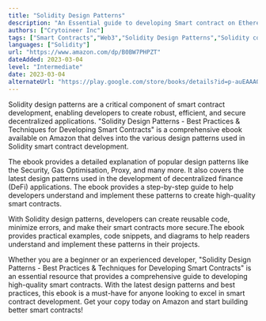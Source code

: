 ```yaml
---
title: "Solidity Design Patterns"
description: "An Essential guide to developing Smart contract on Ethereum with Solidity Design Patterns.Solidity design patterns are a critical component of smart contract development, enabling developers to create robust, efficient, and secure decentralized applications."
authors: ["Crytoineer Inc"]
tags: ["Smart Contracts","Web3","Solidity Design Patterns","Solidity code example"]
languages: ["Solidity"]
url: "https://www.amazon.com/dp/B0BW7PHPZT"
dateAdded: 2023-03-04
level: "Intermediate"
date: 2023-03-04
alternateUrl: "https://play.google.com/store/books/details?id=p-auEAAAQBAJ"
---
```


Solidity design patterns are a critical component of smart contract development, enabling developers to create robust, efficient, and secure decentralized applications. "Solidity Design Patterns - Best Practices & Techniques for Developing Smart Contracts" is a comprehensive ebook available on Amazon that delves into the various design patterns used in Solidity smart contract development.

The ebook provides a detailed explanation of popular design patterns like the Security, Gas Optimisation, Proxy, and many more. It also covers the latest design patterns used in the development of decentralized finance (DeFi) applications. The ebook provides a step-by-step guide to help developers understand and implement these patterns to create high-quality smart contracts.

With Solidity design patterns, developers can create reusable code, minimize errors, and make their smart contracts more secure.The ebook provides practical examples, code snippets, and diagrams to help readers understand and implement these patterns in their projects.

Whether you are a beginner or an experienced developer, "Solidity Design Patterns - Best Practices & Techniques for Developing Smart Contracts" is an essential resource that provides a comprehensive guide to developing high-quality smart contracts. With the latest design patterns and best practices, this ebook is a must-have for anyone looking to excel in smart contract development. Get your copy today on Amazon and start building better smart contracts!
